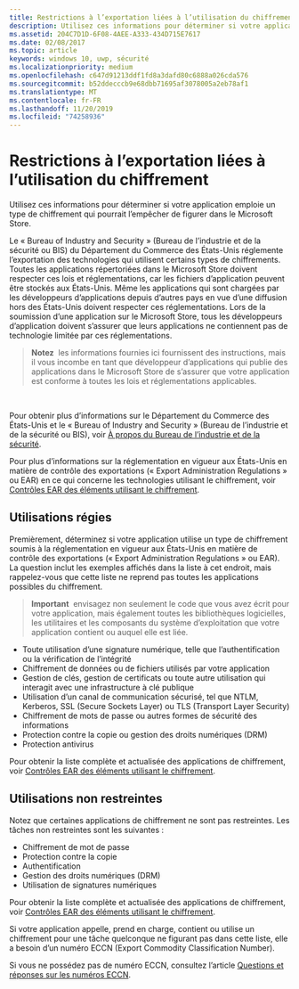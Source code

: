 ```yaml
---
title: Restrictions à l’exportation liées à l’utilisation du chiffrement
description: Utilisez ces informations pour déterminer si votre application emploie un type de chiffrement qui pourrait l’empêcher de figurer dans le Microsoft Store.
ms.assetid: 204C7D1D-6F08-4AEE-A333-434D715E7617
ms.date: 02/08/2017
ms.topic: article
keywords: windows 10, uwp, sécurité
ms.localizationpriority: medium
ms.openlocfilehash: c647d91213ddf1fd8a3dafd80c6888a026cda576
ms.sourcegitcommit: b52ddecccb9e68dbb71695af3078005a2eb78af1
ms.translationtype: MT
ms.contentlocale: fr-FR
ms.lasthandoff: 11/20/2019
ms.locfileid: "74258936"
---
```

# <a name="export-restrictions-on-cryptography"></a>Restrictions à l’exportation liées à l’utilisation du chiffrement



Utilisez ces informations pour déterminer si votre application emploie un type de chiffrement qui pourrait l’empêcher de figurer dans le Microsoft Store.

Le « Bureau of Industry and Security » (Bureau de l’industrie et de la sécurité ou BIS) du Département du Commerce des États-Unis réglemente l’exportation des technologies qui utilisent certains types de chiffrements. Toutes les applications répertoriées dans le Microsoft Store doivent respecter ces lois et réglementations, car les fichiers d’application peuvent être stockés aux États-Unis. Même les applications qui sont chargées par les développeurs d’applications depuis d’autres pays en vue d’une diffusion hors des États-Unis doivent respecter ces réglementations. Lors de la soumission d’une application sur le Microsoft Store, tous les développeurs d’application doivent s’assurer que leurs applications ne contiennent pas de technologie limitée par ces réglementations.

> **Notez**  les informations fournies ici fournissent des instructions, mais il vous incombe en tant que développeur d’applications qui publie des applications dans le Microsoft Store de s’assurer que votre application est conforme à toutes les lois et réglementations applicables.

 

Pour obtenir plus d’informations sur le Département du Commerce des États-Unis et le « Bureau of Industry and Security » (Bureau de l’industrie et de la sécurité ou BIS), voir [À propos du Bureau de l’industrie et de la sécurité](https://www.bis.doc.gov/about/index.htm).

Pour plus d’informations sur la réglementation en vigueur aux États-Unis en matière de contrôle des exportations (« Export Administration Regulations » ou EAR) en ce qui concerne les technologies utilisant le chiffrement, voir [Contrôles EAR des éléments utilisant le chiffrement](https://www.bis.doc.gov/index.php/policy-guidance/encryption).

## <a name="governed-uses"></a>Utilisations régies

Premièrement, déterminez si votre application utilise un type de chiffrement soumis à la réglementation en vigueur aux États-Unis en matière de contrôle des exportations (« Export Administration Regulations » ou EAR). La question inclut les exemples affichés dans la liste à cet endroit, mais rappelez-vous que cette liste ne reprend pas toutes les applications possibles du chiffrement.

> **Important**  envisagez non seulement le code que vous avez écrit pour votre application, mais également toutes les bibliothèques logicielles, les utilitaires et les composants du système d’exploitation que votre application contient ou auquel elle est liée.

-   Toute utilisation d’une signature numérique, telle que l’authentification ou la vérification de l’intégrité
-   Chiffrement de données ou de fichiers utilisés par votre application
-   Gestion de clés, gestion de certificats ou toute autre utilisation qui interagit avec une infrastructure à clé publique
-   Utilisation d’un canal de communication sécurisé, tel que NTLM, Kerberos, SSL (Secure Sockets Layer) ou TLS (Transport Layer Security)
-   Chiffrement de mots de passe ou autres formes de sécurité des informations
-   Protection contre la copie ou gestion des droits numériques (DRM)
-   Protection antivirus

Pour obtenir la liste complète et actualisée des applications de chiffrement, voir [Contrôles EAR des éléments utilisant le chiffrement](https://www.bis.doc.gov/index.php/policy-guidance/encryption).

## <a name="non-restricted-uses"></a>Utilisations non restreintes

Notez que certaines applications de chiffrement ne sont pas restreintes. Les tâches non restreintes sont les suivantes :

-   Chiffrement de mot de passe
-   Protection contre la copie
-   Authentification
-   Gestion des droits numériques (DRM)
-   Utilisation de signatures numériques

Pour obtenir la liste complète et actualisée des applications de chiffrement, voir [Contrôles EAR des éléments utilisant le chiffrement](https://www.bis.doc.gov/index.php/policy-guidance/encryption).

Si votre application appelle, prend en charge, contient ou utilise un chiffrement pour une tâche quelconque ne figurant pas dans cette liste, elle a besoin d’un numéro ECCN (Export Commodity Classification Number).

Si vous ne possédez pas de numéro ECCN, consultez l’article [Questions et réponses sur les numéros ECCN](https://www.bis.doc.gov/licensing/do_i_needaneccn.html).

